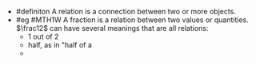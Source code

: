 - #definiton A relation is a connection between two or more objects.
- #eg #MTH1W A fraction is a relation between two values or quantities. $\frac12$ can have several meanings that are all relations:
	- 1 out of 2
	- half, as in "half of a
	-